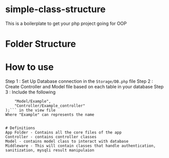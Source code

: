 # simple-class-structure
This is a boilerplate to get your php project going for OOP
# Folder Structure

# How to use
Step 1 : Set Up Database connection in the ```Storage/DB.php``` file
Step 2 : Create Controller and Model file based on each table in your database
Step 3 : Include the following
```$files = array(
    "Model/Example",
    "Controller/Example_controller"
);``` in the view file
Where "Example" can represents the name 


# Definitions
App Folder - Contains all the core files of the app
Controller - contains controller classes 
Model - contains model class to interact with database
Middleware - This will contain classes that handle authentication, sanitization, mysqli result manipulaion 